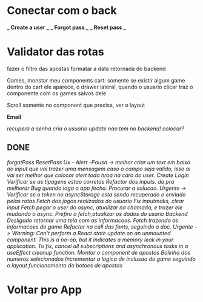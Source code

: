 # Conectar com o back

**_ Create a user _**
**_ Forgot pass _**
**_ Reset pass _**

# Validator das rotas

fazer o filtro das apostas
formatar a data retornada do backend

Games, monstar meu components
cart: somente se existir algum game dentro do cart ele aparece, o drawer lateral, quando o usuario clicar traz o componente com os games salvos dele

Scroll somente no component que precisa, ver o layout

**Email**

_recupera a senha_
_cria o usuario_
_update nao tem no backend! colocar?_

## DONE

_forgotPass_
_ResetPass_
_Ux - Alert_
_-Pausa -> melhor criar um text em baixo do input que vai trazer uma mensagem caso o campo seja valido, isso ai vai ser melhor que colocar alert toda hroa na cara do user._
_Create_
_Login_
_Verificar se as tipagens estao corretas_
_Refactor dos inputs. da pra melhorar_
_Bug quando loga o app fecha. Procurar a solucao._
_Urgente -> Verificar se o token no asyncStorage esta sendo recuperado e enviado pelas rotas_
_Fetch dos jogos realizados do usuario_
_Fix inputmaks, clear input_
_Fetch pegar o user do async, atualizar na chamada, e trazer ele mudando o async. Prefiro o fetch,atualizar os dados do usario_
_Backend Desligado retornar uma tela com as informacoes._
_Fetch trazendo as informacoes do game_
_Refactor na call das fonts, seguindo a doc._
_Urgente -> Warning: Can't perform a React state update on an unmounted component. This is a no-op, but it indicates a memory leak in your application. To fix, cancel all subscriptions and asynchronous tasks in a useEffect cleanup function._
_Montar o component de apostas_
_Bolinha dos numeros selecionados_
_Incrementar a logica de inclusao do game seguindo o layout_
_funcionamento do botoes de apostas_

# Voltar pro App
